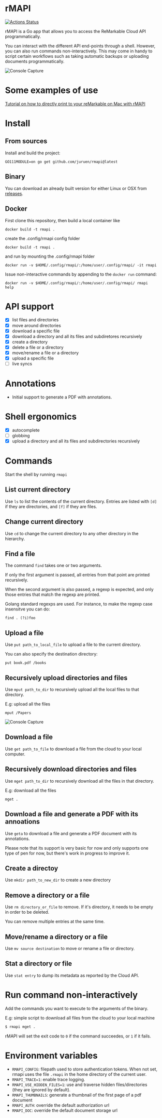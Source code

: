 # rMAPI

[![Actions Status](https://github.com/juruen/rmapi/workflows/Go/badge.svg)](https://github.com/juruen/rmapi/actions)



rMAPI is a Go app that allows you to access the ReMarkable Cloud API programmatically.

You can interact with the different API end-points through a shell. However, you can also
run commands non-interactively. This may come in handy to script certain workflows such as
taking automatic backups or uploading documents programmatically.


![Console Capture](docs/console.gif)

# Some examples of use

[Tutorial on how to directly print to your reMarkable on Mac with rMAPI](docs/tutorial-print-macosx.md)

# Install

## From sources

Install and build the project:

`GO111MODULE=on go get github.com/juruen/rmapi@latest`

## Binary

You can download an already built version for either Linux or OSX from [releases](https://github.com/juruen/rmapi/releases).

## Docker

First clone this repository, then build a local container like

```
docker build -t rmapi .
```

create the .config/rmapi config folder

```
docker build -t rmapi .
``` 

and run by mounting the .config/rmapi folder

```
docker run -v $HOME/.config/rmapi/:/home/user/.config/rmapi/ -it rmapi
```

Issue non-interactive commands by appending to the `docker run` command:

```
docker run -v $HOME/.config/rmapi/:/home/user/.config/rmapi/ rmapi help
```

# API support

- [x] list files and directories
- [x] move around directories
- [x] download a specific file
- [x] download a directory and all its files and subdiretores recursively
- [x] create a directory
- [x] delete a file or a directory
- [x] move/rename a file or a directory
- [x] upload a specific file
- [ ] live syncs

# Annotations

- Initial support to generate a PDF with annotations.

# Shell ergonomics

- [x] autocomplete
- [ ] globbing
- [x] upload a directory and all its files and subdirectories recursively

# Commands

Start the shell by running `rmapi`

## List current directory

Use `ls` to list the contents of the current directory. Entries are listed with `[d]` if they
are directories, and `[f]` if they are files.

## Change current directory

Use `cd` to change the current directory to any other directory in the hierarchy.

## Find a file

The command  `find` takes one or two arguments.

If only the first argument is passed, all entries from that point are printed recursively.

When the second argument is also passed, a regexp is expected, and only those entries that match the regexp are printed.

Golang standard regexps are used. For instance, to make the regexp case insensitve you can do:

```
find . (?i)foo
```

## Upload a file

Use `put path_to_local_file` to upload a file  to the current directory.

You can also specify the destination directory:

```
put book.pdf /books
```

## Recursively upload directories and files

Use `mput path_to_dir` to recursively upload all the local files to that directory.

E.g: upload all the files

```
mput /Papers
```

![Console Capture](docs/mput-console.png)

## Download a file

Use `get path_to_file` to download a file from the cloud to your local computer.

## Recursively download directories and files

Use `mget path_to_dir` to recursively download all the files in that directory.

E.g: download all the files

```
mget .
```

## Download a file and generate a PDF with its annoations

Use `geta` to download a file and generate a PDF document
with its annotations.

Please note that its support is very basic for now and only supports one type of pen for now, but
there's work in progress to improve it.

## Create a directoy

Use `mkdir path_to_new_dir` to create a new directory

## Remove a directory or a file

Use `rm directory_or_file` to remove. If it's directory, it needs to be empty in order to be deleted.

You can remove multiple entries at the same time.

## Move/rename a directory or a file

Use `mv source destination` to move or rename a file or directory.

## Stat a directory or file

Use `stat entry` to dump its metadata as reported by the Cloud API.

# Run command non-interactively

Add the commands you want to execute to the arguments of the binary.

E.g: simple script to download all files from the cloud to your local machine

```bash
$ rmapi mget .
```

rMAPI will set the exit code to `0` if the command succeedes, or `1` if it fails.

# Environment variables

- `RMAPI_CONFIG`: filepath used to store authentication tokens. When not set, rmapi uses the file `.rmapi` in the home directory of the current user.
- `RMAPI_TRACE=1`: enable trace logging.
- `RMAPI_USE_HIDDEN_FILES=1`: use and traverse hidden files/directories (they are ignored by default).
- `RMAPI_THUMBNAILS`: generate a thumbnail of the first page of a pdf document
- `RMAPI_AUTH`: override the default authorization url
- `RMAPI_DOC`: override the default document storage url
